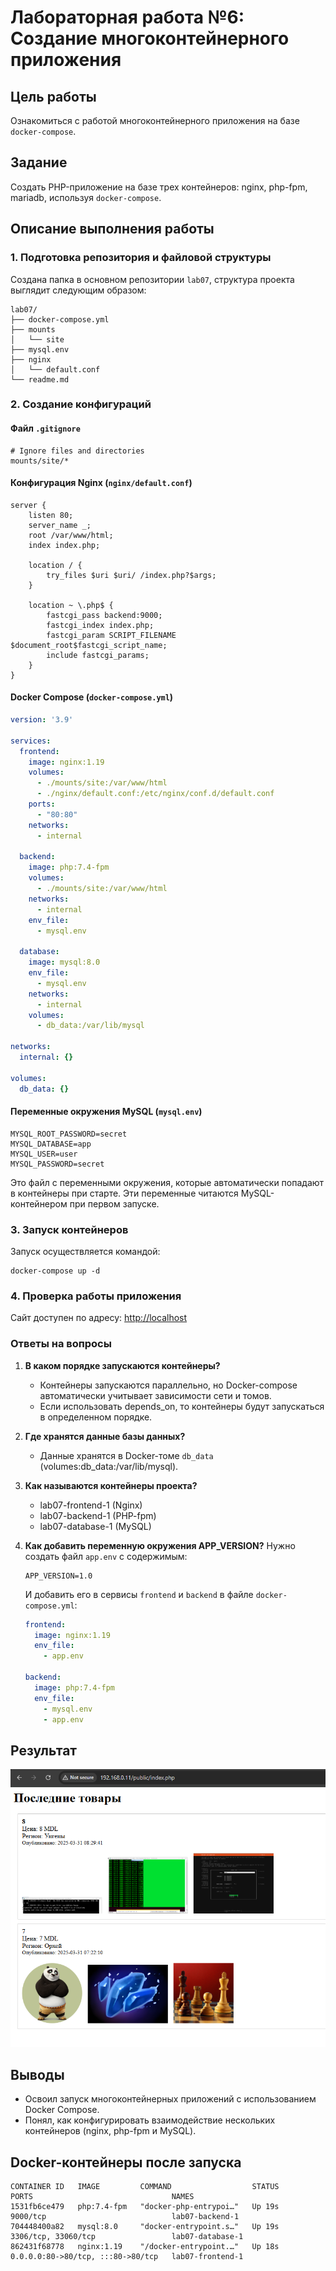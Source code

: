 # Лабораторная работа №6: Создание многоконтейнерного приложения

## Цель работы
Ознакомиться с работой многоконтейнерного приложения на базе `docker-compose`.

## Задание
Создать PHP-приложение на базе трех контейнеров: nginx, php-fpm, mariadb, используя `docker-compose`.

## Описание выполнения работы

### 1. Подготовка репозитория и файловой структуры
Создана папка в основном репозитории `lab07`, структура проекта выглядит следующим образом:

```
lab07/
├── docker-compose.yml
├── mounts
│   └── site 
├── mysql.env
├── nginx
│   └── default.conf
└── readme.md
```

### 2. Создание конфигураций

#### Файл `.gitignore`
```
# Ignore files and directories
mounts/site/*
```

#### Конфигурация Nginx (`nginx/default.conf`)
```
server {
    listen 80;
    server_name _;
    root /var/www/html;
    index index.php;

    location / {
        try_files $uri $uri/ /index.php?$args;
    }

    location ~ \.php$ {
        fastcgi_pass backend:9000;
        fastcgi_index index.php;
        fastcgi_param SCRIPT_FILENAME $document_root$fastcgi_script_name;
        include fastcgi_params;
    }
}
```

#### Docker Compose (`docker-compose.yml`)
```yaml
version: '3.9'

services:
  frontend:
    image: nginx:1.19
    volumes:
      - ./mounts/site:/var/www/html
      - ./nginx/default.conf:/etc/nginx/conf.d/default.conf
    ports:
      - "80:80"
    networks:
      - internal

  backend:
    image: php:7.4-fpm
    volumes:
      - ./mounts/site:/var/www/html
    networks:
      - internal
    env_file:
      - mysql.env

  database:
    image: mysql:8.0
    env_file:
      - mysql.env
    networks:
      - internal
    volumes:
      - db_data:/var/lib/mysql

networks:
  internal: {}

volumes:
  db_data: {}
```

#### Переменные окружения MySQL (`mysql.env`)
```
MYSQL_ROOT_PASSWORD=secret
MYSQL_DATABASE=app
MYSQL_USER=user
MYSQL_PASSWORD=secret
```

Это файл с переменными окружения, которые автоматически попадают в контейнеры при старте.
Эти переменные читаются MySQL-контейнером при первом запуске.

### 3. Запуск контейнеров
Запуск осуществляется командой:
```
docker-compose up -d
```

### 4. Проверка работы приложения
Сайт доступен по адресу: [http://localhost](http://localhost)

### Ответы на вопросы

1. **В каком порядке запускаются контейнеры?**
   - Контейнеры запускаются параллельно, но Docker-compose автоматически учитывает зависимости сети и томов.
   - Если использовать depends_on, то контейнеры будут запускаться в определенном порядке.

2. **Где хранятся данные базы данных?**
   - Данные хранятся в Docker-томе `db_data` (volumes:db_data:/var/lib/mysql).

3. **Как называются контейнеры проекта?**
   - lab07-frontend-1 (Nginx)
   - lab07-backend-1 (PHP-fpm)
   - lab07-database-1 (MySQL)

4. **Как добавить переменную окружения APP_VERSION?**
   Нужно создать файл `app.env` с содержимым:
   ```
   APP_VERSION=1.0
   ```

   И добавить его в сервисы `frontend` и `backend` в файле `docker-compose.yml`:
   ```yaml
   frontend:
     image: nginx:1.19
     env_file:
       - app.env

   backend:
     image: php:7.4-fpm
     env_file:
       - mysql.env
       - app.env
   ```

## Результат

![alt text](image.png)


## Выводы
- Освоил запуск многоконтейнерных приложений с использованием Docker Compose.
- Понял, как конфигурировать взаимодействие нескольких контейнеров (nginx, php-fpm и MySQL).

## Docker-контейнеры после запуска
```
CONTAINER ID   IMAGE         COMMAND                  STATUS       PORTS                               NAMES
1531fb6ce479   php:7.4-fpm   "docker-php-entrypoi…"   Up 19s       9000/tcp                            lab07-backend-1
704448400a82   mysql:8.0     "docker-entrypoint.s…"   Up 19s       3306/tcp, 33060/tcp                 lab07-database-1
862431f68778   nginx:1.19    "/docker-entrypoint.…"   Up 18s       0.0.0.0:80->80/tcp, :::80->80/tcp   lab07-frontend-1
```
